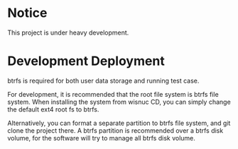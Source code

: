 # Notice


This project is under heavy development.


# Development Deployment

btrfs is required for both user data storage and running test case.

For development, it is recommended that the root file system is btrfs file system. When installing the system from wisnuc CD, you can simply change the default ext4 root fs to btrfs.

Alternatively, you can format a separate partition to btrfs file system, and git clone the project there. A btrfs partition is recommended over a btrfs disk volume, for the software will try to manage all btrfs disk volume.




